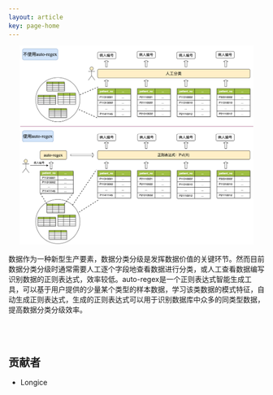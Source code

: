 ```yaml
---
layout: article
key: page-home
---
```




 <div align=center> <img src="assets/auto-regex.png" alt="auto-regex" style="zoom:45%;"></div>

<p></p>

数据作为一种新型生产要素，数据分类分级是发挥数据价值的关键环节。然而目前数据分类分级时通常需要人工逐个字段地查看数据进行分类，或人工查看数据编写识别数据的正则表达式，效率较低。auto-regex是一个正则表达式智能生成工具，可以基于用户提供的少量某个类型的样本数据，学习该类数据的模式特征，自动生成正则表达式，生成的正则表达式可以用于识别数据库中众多的同类型数据，提高数据分类分级效率。

<br><br>

## 贡献者

+ Longice



